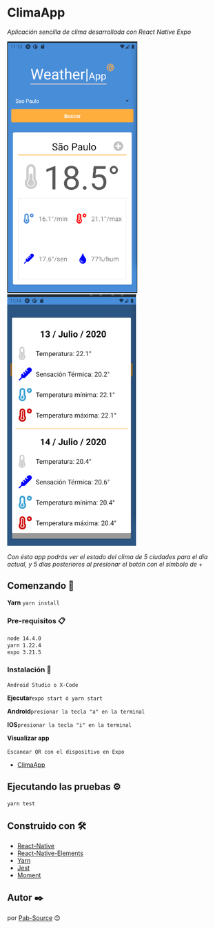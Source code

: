 # ClimaApp

_Aplicación sencilla de clima desarrollada con React Native Expo_

![Reporte](https://github.com/Pab-Source/climaapp-react-native/blob/master/assets/report.png)
![Cinco días](https://github.com/Pab-Source/climaapp-react-native/blob/master/assets/five-days.png)

_Con ésta app podrás ver el estado del clima de 5 ciudades para el día actual, y 5 días posteriores al presionar el botón con el símbolo de +_

## Comenzando 🚀

**Yarn**
`yarn install`

### Pre-requisitos 📋

```
node 14.4.0
yarn 1.22.4
expo 3.21.5
```

### Instalación 🔧

`Android Studio o X-Code`

**Ejecutar**`expo start ó yarn start`

**Android**`presionar la tecla "a" en la terminal`

**IOS**`presionar la tecla "i" en la terminal`

**Visualizar app**

`Escanear QR con el dispositivo en Expo`

- [ClimaApp](https://expo.io/@pabsource/climaApp)

## Ejecutando las pruebas ⚙️

`yarn test`

## Construido con 🛠️

- [React-Native](https://reactnative.dev/)
- [React-Native-Elements](https://react-native-elements.github.io/react-native-elements/)
- [Yarn](https://yarnpkg.com/)
- [Jest](https://jestjs.io/)
- [Moment](https://momentjs.com/)

## Autor ✒️

por [Pab-Source](https://github.com/Pab-Source) 😊

